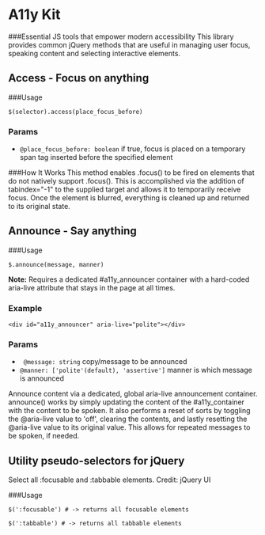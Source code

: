 # A11y Kit
###Essential JS tools that empower modern accessibility
This library provides common jQuery methods that are useful in managing user focus, speaking content and selecting interactive elements.


## Access - Focus on anything
###Usage
```
$(selector).access(place_focus_before)
```

### Params
- ```@place_focus_before: boolean```  if true, focus is placed on a temporary span tag inserted before the specified element

###How It Works
This method enables .focus() to be fired on elements that do not natively support .focus().  This is accomplished via the addition of tabindex="-1" to the supplied target and allows it to temporarily receive focus. Once the element is blurred, everything is cleaned up and returned to its original state.

## Announce - Say anything

###Usage
```
$.announce(message, manner)
```

__Note:__ Requires a dedicated #a11y_announcer container with a hard-coded aria-live attribute that stays in the page at all times.

### Example
```
<div id="a11y_announcer" aria-live="polite"></div>
```

### Params
- ``` @message: string``` copy/message to be announced
- ```@manner: ['polite'(default), 'assertive']``` manner is which message is announced


Announce content via a dedicated, global aria-live announcement container. announce() works by simply updating the content of the #a11y_container with the content to be spoken. It also performs a reset of sorts by toggling the @aria-live value to 'off', clearing the contents, and lastly resetting the @aria-live value to its original value. This allows for repeated messages to be spoken, if needed.





## Utility pseudo-selectors for jQuery
Select all :focusable and :tabbable elements. Credit: jQuery UI

###Usage
```
$(':focusable') # -> returns all focusable elements

$(':tabbable') # -> returns all tabbable elements
```
